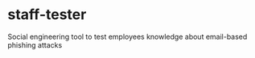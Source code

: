 # staff-tester
Social engineering tool to test employees knowledge about email-based phishing attacks 
